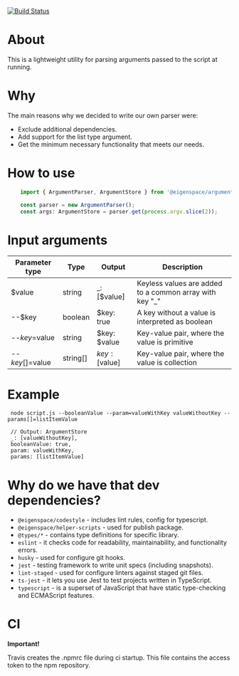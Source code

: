 [![Build Status](https://travis-ci.com/eigen-space/argument-parser.svg?branch=master)](https://travis-ci.com/eigen-space/argument-parser)

# About
 
This is a lightweight utility for parsing arguments passed to the script at running.

# Why

The main reasons why we decided to write our own parser were:
* Exclude additional dependencies.
* Add support for the list type argument.
* Get the minimum necessary functionality that meets our needs.

# How to use

```typescript
    import { ArgumentParser, ArgumentStore } from '@eigenspace/argument-parser';

    const parser = new ArgumentParser();
    const args: ArgumentStore = parser.get(process.argv.slice(2));
```

# Input arguments

| Parameter type | Type | Output | Description |
| ------ | ------ | ------ | ------ |
| $value | string | _: [$value] | Keyless values are added to a common array with key "_" |
| --$key | boolean | $key: true | A key without a value is interpreted as boolean |
| --$key=$value | string | $key: $value | Key-value pair, where the value is primitive |
| --$key[]=$value | string[] | $key: [$value] | Key-value pair, where the value is collection |

# Example

```node
 node script.js --booleanValue --param=valueWithKey valueWithoutKey --params[]=listItemValue
 
 // Output: ArgumentStore
 _: [valueWithoutKey],
 booleanValue: true,
 param: valueWithKey,
 params: [listItemValue]
```


# Why do we have that dev dependencies?

* `@eigenspace/codestyle` - includes lint rules, config for typescript.
* `@eigenspace/helper-scripts` - used for publish package.
* `@types/*` - contains type definitions for specific library.
* `eslint` - it checks code for readability, maintainability, and functionality errors.
* `husky` - used for configure git hooks.
* `jest` - testing framework to write unit specs (including snapshots).
* `lint-staged` - used for configure linters against staged git files.
* `ts-jest` - it lets you use Jest to test projects written in TypeScript.
* `typescript` - is a superset of JavaScript that have static type-checking and ECMAScript features.

# CI

**Important!**

Travis creates the .npmrc file during ci startup. This file contains the access token to the npm repository.
